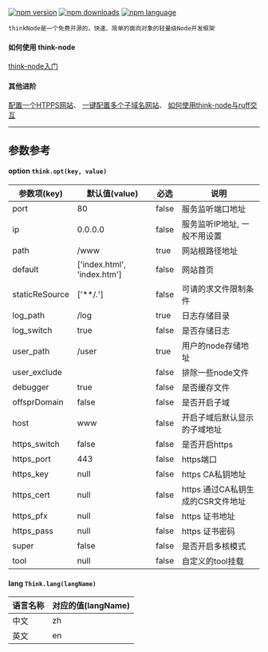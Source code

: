 [![npm version](https://img.shields.io/npm/v/think-node.svg?style=flat)](https://www.npmjs.com/package/think-node)
[![npm downloads](https://img.shields.io/npm/dt/think-node.svg)](https://www.npmjs.com/package/think-node)
[![npm language](https://img.shields.io/badge/language-nodeJS-red.svg)](https://www.npmjs.com/package/think-node)

	thinkNode是一个免费开源的，快速、简单的面向对象的轻量级Node开发框架

 #### 如何使用 think-node
 [think-node入门](https://github.com/mtshen/thinkNode/blob/master/docs/%E5%85%A5%E9%97%A8.md)
 
 #### 其他进阶
 [配置一个HTPPS网站](https://github.com/mtshen/thinkNode/blob/master/docs/%E5%85%B3%E4%BA%8E.md)、
 [一键配置多个子域名网站](https://github.com/mtshen/thinkNode/blob/master/docs/%E5%85%B3%E4%BA%8E.md)、
 [如何使用think-node与ruff交互](https://github.com/mtshen/thinkNode/blob/master/docs/%E5%85%B3%E4%BA%8E.md)

 ------------------
 
 ## 参数参考
  #### option `think.opt(key, value)`

参数项(key) | 默认值(value) | 必选 | 说明
----------------|-------------------------------|-------|-----------------------------------
port            | 80                            | false |服务监听端口地址
ip	            | 0.0.0.0                       | false |服务监听IP地址, 一般不用设置
path            | /www                          | true  |网站根路径地址
default	        | ['index.html', 'index.htm']   | false |网站首页
staticReSource  | ['**/*.*']                    | false |可请的求文件限制条件
log_path        | /log                          | true  |日志存储目录
log_switch      | true                          | false |是否存储日志
user_path       | /user                         | true  |用户的node存储地址
user_exclude    |                               | false |排除一些node文件
debugger        | true                          | false |是否缓存文件
offsprDomain    | false                         | false |是否开启子域
host            | www                           | false |开启子域后默认显示的子域地址
https_switch    | false                         | false |是否开启https
https_port      | 443                           | false |https端口
https_key       | null                          | false |https CA私钥地址
https_cert      | null                          | false |https 通过CA私钥生成的CSR文件地址
https_pfx       | null                          | false |https 证书地址
https_pass      | null                          | false |https 证书密码
super           | false                         | false |是否开启多核模式
tool            | null                          | false |自定义的tool挂载

  #### lang `Think.lang(langName)`

语言名称| 对应的值(langName)
--------|---------
中文    | zh
英文    | en
